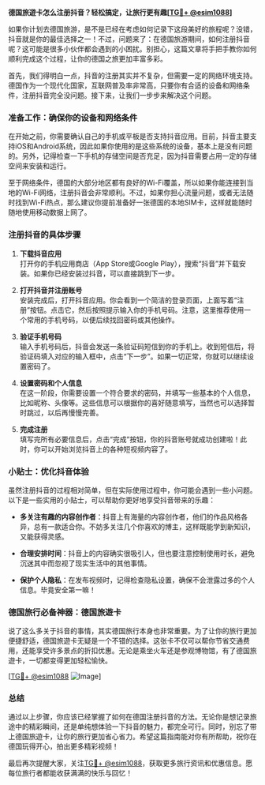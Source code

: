 **德国旅遊卡怎么注册抖音？轻松搞定，让旅行更有趣[[TG💪+ @esim1088](https://t.me/s/esim1088)]**

如果你计划去德国旅游，是不是已经在考虑如何记录下这段美好的旅程呢？没错，抖音就是你的最佳选择之一！不过，问题来了：在德国旅游期间，如何注册抖音呢？这可能是很多小伙伴都会遇到的小困扰。别担心，这篇文章将手把手教你如何顺利完成这个过程，让你的德国之旅更加丰富多彩。

首先，我们得明白一点，抖音的注册其实并不复杂，但需要一定的网络环境支持。德国作为一个现代化国家，互联网普及率非常高，只要你有合适的设备和网络条件，注册抖音完全没问题。接下来，让我们一步步来解决这个问题。

### 准备工作：确保你的设备和网络条件

在开始之前，你需要确认自己的手机或平板是否支持抖音应用。目前，抖音主要支持iOS和Android系统，因此如果你使用的是这些系统的设备，基本上是没有问题的。另外，记得检查一下手机的存储空间是否充足，因为抖音需要占用一定的存储空间来安装和运行。

至于网络条件，德国的大部分地区都有良好的Wi-Fi覆盖，所以如果你能连接到当地的Wi-Fi网络，注册抖音会非常顺利。不过，如果你担心流量问题，或者无法随时找到Wi-Fi热点，那么建议你提前准备好一张德国的本地SIM卡，这样就能随时随地使用移动数据上网了。

### 注册抖音的具体步骤

1. **下载抖音应用**  
   打开你的手机应用商店（App Store或Google Play），搜索“抖音”并下载安装。如果你已经安装过抖音，可以直接跳到下一步。

2. **打开抖音并注册账号**  
   安装完成后，打开抖音应用。你会看到一个简洁的登录页面，上面写着“注册”按钮。点击它，然后按照提示输入你的手机号码。注意，这里推荐使用一个常用的手机号码，以便后续找回密码或其他操作。

3. **验证手机号码**  
   输入手机号码后，抖音会发送一条验证码短信到你的手机上。收到短信后，将验证码填入对应的输入框中，点击“下一步”。如果一切正常，你就可以继续设置密码了。

4. **设置密码和个人信息**  
   在这一阶段，你需要设置一个符合要求的密码，并填写一些基本的个人信息，比如昵称、头像等。这些信息可以根据你的喜好随意填写，当然也可以选择暂时跳过，以后再慢慢完善。

5. **完成注册**  
   填写完所有必要信息后，点击“完成”按钮，你的抖音账号就成功创建啦！此时，你可以开始浏览抖音上的各种短视频内容了。

### 小贴士：优化抖音体验

虽然注册抖音的过程相对简单，但在实际使用过程中，你可能会遇到一些小问题。以下是一些实用的小贴士，可以帮助你更好地享受抖音带来的乐趣：

- **多关注有趣的内容创作者**：抖音上有海量的内容创作者，他们的作品风格各异，总有一款适合你。不妨多关注几个你喜欢的博主，这样既能学到新知识，又能获得灵感。
  
- **合理安排时间**：抖音上的内容确实很吸引人，但也要注意控制使用时长，避免沉迷其中而忽视了现实生活中的其他事情。

- **保护个人隐私**：在发布视频时，记得检查隐私设置，确保不会泄露过多的个人信息。毕竟安全第一嘛！

### 德国旅行必备神器：德国旅遊卡

说了这么多关于抖音的事情，其实德国旅行本身也非常重要。为了让你的旅行更加便捷舒适，德国旅遊卡无疑是一个不错的选择。这张卡不仅可以帮你节省交通费用，还能享受许多景点的折扣优惠。无论是乘坐火车还是参观博物馆，有了德国旅遊卡，一切都变得更加轻松愉快。

[[TG💪+ @esim1088](https://t.me/s/esim1088) ![Image](https://i.postimg.cc/4NQfJmqS/Snipaste-2025-05-13-00-14-12.png)]

### 总结

通过以上步骤，你应该已经掌握了如何在德国注册抖音的方法。无论你是想记录旅途中的精彩瞬间，还是单纯想体验一下抖音的魅力，都完全可行。同时，别忘了带上德国旅遊卡，让你的旅行更加省心省力。希望这篇指南能对你有所帮助，祝你在德国玩得开心，拍出更多精彩视频！

最后再次提醒大家，关注[TG💪+ @esim1088](https://t.me/s/esim1088)，获取更多旅行资讯和优惠信息。愿每位旅行者都能收获满满的快乐与回忆！